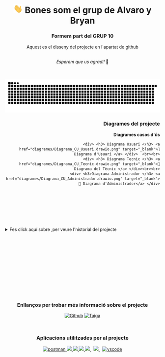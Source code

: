 <h1 align="center"><img src="https://raw.githubusercontent.com/ABSphreak/ABSphreak/master/gifs/Hi.gif" width="30px" /> Bones som el grup de Alvaro y Bryan</h1>
<h3 align="center">Formem part del GRUP 10</h3>

<div align="center">
Aquest es el disseny del projecte en l'apartat de github <br>
 <br>

<i>Esperem que us agradi!</i> 🚀
<br>
<br>
<br>
</div>

<p align = "center">
	<img src = "https://github.com/7oSkaaa/7oSkaaa/blob/output/github-contribution-grid-snake.svg?" alt = "Snake Game"/>
</p>

<div align="right">
  <h3>Diagrames del projecte</h3>
	
  <strong>Diagrames casos d'ús</strong>

  
    <div> <h3> Diagrama Usuari </h3> <a href="diagrames/Diagrama_CU_Usuari.drawio.png" target="_blank">📄 Diagrama d'Usuari </a> </div>  <br><br>
    <div> <h3> Diagrama Tecnic </h3> <a href="diagrames/Diagrama_CU_Tecnic.drawio.png" target="_blank">📄 Diagrama del Tècnic </a> </div><br><br>
    <div> <h3>Diagrama Administrador </h3> <a href="diagrames/Diagrama_CU_Administrador.drawio.png" target="_blank">📄 Diagrama d'Administrador</a> </div>

</div>

<br>
<br>
<br>
<br>
<br>
<br>
<br>


<div>
<details>
<summary align="left">Fes click aquí sobre ,per veure l'historial del projecte
</summary> <br> <br> 

<strong>22/04/2025</strong> <br> 
<p>En aquest dia creem el Taiga i el grup en el repositori de github també creem el disseny de tot el github per tenir una bona presentacio dels diagrames</p>
<br> <br> 

 <strong>23/04/2025</strong> <br> 
<p> Vam crear els diagrames de casos d'us i els vaig pujar al github i començem l'esquema de pantalles (wireframe) </p> <br> <br>

 <strong>24/04/2025</strong> <br> 
<p> Treballem el el model E-R y conceptual de la base de dades del usuaris tècnics,administrador acabem l'esquema de pantalles de les incidències </p> <br> <br>


 <strong>25/04/2025</strong> <br> 
<p> Convertim el model E-Rconceptual de la base de dades a model Relacional (Creació de taules a la base de dades) i planifiquem el Sprint 1 que farem la setmana vinent</p> <br> <br>


</details>
</div>

<br>
<br>
<br>
<br>
<br>
<br>
<br>
<br>
<br>
<br>
<br>
<br>

<div align="center">
<h3>Enllanços per trobar més informació sobre el projecte</h3>
<p>
<a href="https://github.com/inspedralbes/projecte-1daw-24-25-daw1pj-PataPim" target="_blank"><img alt="Github" src="https://img.shields.io/badge/GitHub-%2312100E.svg?&style=for-the-badge&logo=Github&logoColor=white" width='100' height='30' /></a> 
<a href="https://tree.taiga.io/project/bryanruzafagon-daw1pj10/backlog" target="_blank"><img alt="Taiga" src="https://docs.taiga.io/imgs/logo.png"  width='100' height='30'  /></a> 
</p>
</div>

<br>

<div align="center">
<h3>Aplicacions utilitzades per al projecte </h3> 

<a href="https://www.php.net/" target="_blank"> <img src="https://www.vectorlogo.zone/logos/php/php-icon.svg" alt="postman" width="45" height="45"/> </a> 
    <a href="https://www.w3.org/html/" target="_blank"> <img src="https://img.icons8.com/color/48/000000/html-5.png"/> </a> 
    <a href="https://www.w3schools.com/css/" target="_blank"> <img src="https://img.icons8.com/color/48/000000/css3.png"/> </a> 
    <a href="https://developer.mozilla.org/en-US/docs/Web/JavaScript" target="_blank"> <img src="https://img.icons8.com/color/48/000000/javascript.png"/> </a> 
    <a style="padding-right:8px;" href="https://www.mysql.com/" target="_blank"> <img src="https://img.icons8.com/fluent/50/000000/mysql-logo.png"/> </a>
    <a style="padding-right:8px;" href="https://nodejs.org" target="_blank"> <img src="https://img.icons8.com/color/48/000000/nodejs.png"/> </a> 
       <a href="https://code.visualstudio.com/" target="_blank"> <img src="https://www.vectorlogo.zone/logos/visualstudio_code/visualstudio_code-icon.svg" alt="vscode" width="45" height="45"/> </a>

</div>

